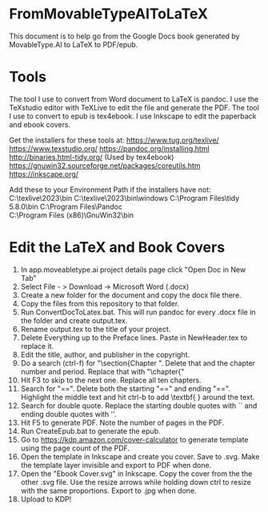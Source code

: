 # FromMovableTypeAIToLaTeX
This document is to help go from the Google Docs book generated by MovableType.AI to LaTeX to PDF/epub.

# Tools

The tool I use to convert from Word document to LaTeX is pandoc.  I use the TeXstudio editor with TeXLive to edit the file and generate the PDF.  The tool I use to convert to epub is tex4ebook.  I use Inkscape to edit the paperback and ebook covers.

Get the installers for these tools at:
https://www.tug.org/texlive/
https://www.texstudio.org/
https://pandoc.org/installing.html
http://binaries.html-tidy.org/ (Used by tex4ebook)
https://gnuwin32.sourceforge.net/packages/coreutils.htm
https://inkscape.org/

Add these to your Environment Path if the installers have not:
C:\texlive\2023\bin
C:\texlive\2023\bin\windows
C:\Program Files\tidy 5.8.0\bin
C:\Program Files\Pandoc\
C:\Program Files (x86)\GnuWin32\bin

# Edit the LaTeX and Book Covers

1. In app.moveabletype.ai project details page click "Open Doc in New Tab"
2. Select File - > Download -> Microsoft Word (.docx)
3. Create a new folder for the document and copy the docx file there.
4. Copy the files from this repository to that folder.
5. Run ConvertDocToLatex.bat.  This will run pandoc for every .docx file in the folder and create output.tex.
6. Rename output.tex to the title of your project.
7. Delete Everything up to the Preface lines.  Paste in NewHeader.tex to replace it.
8. Edit the title, author, and publisher in the copyright.
9. Do a search (ctrl-f) for "\section{Chapter ".  Delete that and the chapter number and period.  Replace that with "\chapter{"
10. Hit F3 to skip to the next one.  Replace all ten chapters.
11. Search for "==".  Delete both the starting "==" and ending "==".  Highlight the middle text and hit ctrl-b to add \textbf{  } around the text.
12. Search for double quote.  Replace the starting double quotes with `` and ending double quotes with ''.
13. Hit F5 to generate PDF.  Note the number of pages in the PDF.
14. Run CreateEpub.bat to generate the epub.
15. Go to https://kdp.amazon.com/cover-calculator to generate template using the page count of the PDF.
15. Open the template in Inkscape and create you cover.  Save to .svg.  Make the template layer invisible and export to PDF when done.
16. Open the "Ebook Cover.svg" in Inkscape.  Copy the cover from the the other .svg file.  Use the resize arrows while holding down ctrl to resize with the same proportions.  Export to .jpg when done.
17. Upload to KDP!


